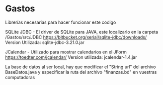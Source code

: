 # Gastos

Librerías necesarias para hacer funcionar este codigo

SQLite JDBC - El driver de SQLite para JAVA, este localizarlo en la carpeta /Gastos/src/JDBC
https://bitbucket.org/xerial/sqlite-jdbc/downloads/
Version Utilizada: sqlite-jdbc-3.21.0.jar

JCalendar - Utilizado para mostrar calendarios en el JForm
https://toedter.com/jcalendar/
Version utilizada: jcalendar-1.4.jar

La base de datos al ser local, hay que modificar el "String url" del archivo BaseDatos.java y especificar la ruta del archivo "finanzas.bd" en vuestras computadoras
